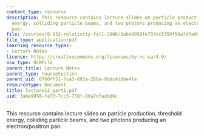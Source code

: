 ```yaml
---
content_type: resource
description: This resource contains lecture slides on particle production, threshold
  energy, colliding particle beams, and two photons producing an electron/positron
  pair.
file: /courses/8-033-relativity-fall-2006/3abe9958fe737cc5759f56a7dfadbd6c_lecture12_part1.pdf
file_type: application/pdf
learning_resource_types:
- Lecture Notes
license: https://creativecommons.org/licenses/by-nc-sa/4.0/
ocw_type: OCWFile
parent_title: Lecture Notes
parent_type: CourseSection
parent_uid: 0760ff51-7ca3-893a-266a-9bdc4dbbe4fa
resourcetype: Document
title: lecture12_part1.pdf
uid: 3abe9958-fe73-7cc5-759f-56a7dfadbd6c
---
```

This resource contains lecture slides on particle production, threshold energy, colliding particle beams, and two photons producing an electron/positron pair.